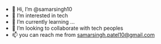 - 👋 Hi, I’m @samarsingh10
- 👀 I’m interested in tech
- 🌱 I’m currently learning ...
- 💞️ I’m looking to collaborate with tech peoples
- 📫 you can  reach me from samarsingh.patel10@gmail.com


